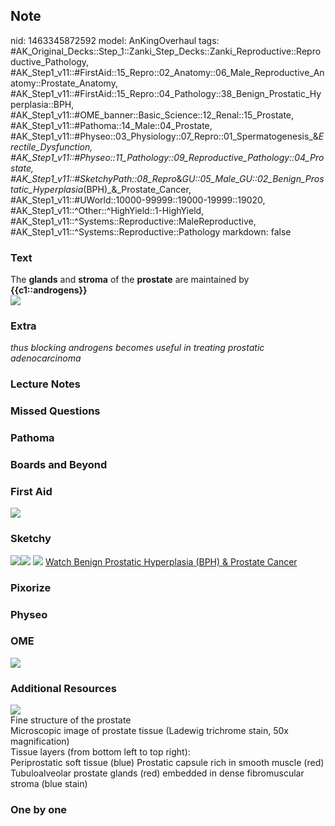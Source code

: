 ## Note
nid: 1463345872592
model: AnKingOverhaul
tags: #AK_Original_Decks::Step_1::Zanki_Step_Decks::Zanki_Reproductive::Reproductive_Pathology, #AK_Step1_v11::#FirstAid::15_Repro::02_Anatomy::06_Male_Reproductive_Anatomy::Prostate_Anatomy, #AK_Step1_v11::#FirstAid::15_Repro::04_Pathology::38_Benign_Prostatic_Hyperplasia::BPH, #AK_Step1_v11::#OME_banner::Basic_Science::12_Renal::15_Prostate, #AK_Step1_v11::#Pathoma::14_Male::04_Prostate, #AK_Step1_v11::#Physeo::03_Physiology::07_Repro::01_Spermatogenesis_&_Erectile_Dysfunction, #AK_Step1_v11::#Physeo::11_Pathology::09_Reproductive_Pathology::04_Prostate, #AK_Step1_v11::#SketchyPath::08_Repro_&_GU::05_Male_GU::02_Benign_Prostatic_Hyperplasia_(BPH)_&_Prostate_Cancer, #AK_Step1_v11::#UWorld::10000-99999::19000-19999::19020, #AK_Step1_v11::^Other::^HighYield::1-HighYield, #AK_Step1_v11::^Systems::Reproductive::MaleReproductive, #AK_Step1_v11::^Systems::Reproductive::Pathology
markdown: false

### Text
<div>
  The <b>glands</b> and <b>stroma</b> of the <b>prostate</b> are
  maintained by <b>{{c1::androgens}}</b>
</div>
<div><img src="paste-163891657048641.jpg"></div>

### Extra
<i>thus blocking androgens becomes useful in treating prostatic
adenocarcinoma</i>

### Lecture Notes


### Missed Questions


### Pathoma


### Boards and Beyond


### First Aid
<img src="tmpQGRhFV.png">

### Sketchy
<img src="4.%20Dihydrotestosterone%20.png"><img src=
"Screen%20Shot%202020-05-12%20at%2012.51.14%20PM.JPG"> <img src=
"Complete%20Sketch-c420eb4e8081afcde5802a2be951ef9a9f4ba9d2_1566160514431.jpg">
 <a href=
"https://dashboard.sketchy.com/study/medical/courses/medical-pathophysiology/units/medical-pathophysiology-reproductive-gu/videos/medical-pathophysiology-reproductive-and-gu-male-gu-benign-prostatic-hyperplasia-bph-and-prostate-cancer?utm_source=anki&utm_medium=partnership&utm_campaign=february_update&utm_content=medical">
Watch Benign Prostatic Hyperplasia (BPH) & Prostate Cancer</a>

### Pixorize


### Physeo


### OME
<div class="ome-widget">
  <a href=
  "https://onlinemeded.org/spa/renal/prostate/acquire?ref=anki"><img src="_OME_AnkiFlashcards_Lesson_5.png"></a>
</div>

### Additional Resources
<div><img src="big_5718c403e7570.jpg"></div>
<div>
  <div>
    <div>
      Fine structure of the prostate
    </div>
  </div>
  <div>
    <div>
      <div>
        Microscopic image of prostate tissue (Ladewig trichrome
        stain, 50x magnification)
      </div>
      <div>
        Tissue layers (from bottom left to top right):
      </div>
      <div>
        Periprostatic soft tissue (blue) Prostatic capsule rich in
        smooth muscle (red) Tubuloalveolar prostate glands (red)
        embedded in dense fibromuscular stroma (blue stain)
      </div>
    </div>
  </div>
</div>

### One by one

